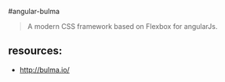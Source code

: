 #angular-bulma
> A modern CSS framework based on Flexbox for angularJs.


## resources:
+ http://bulma.io/
